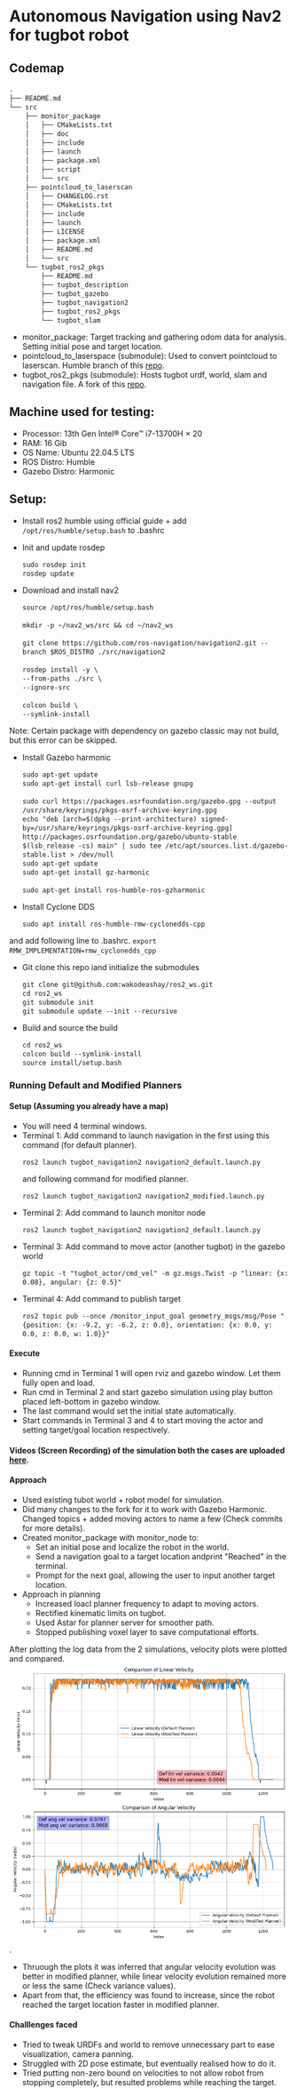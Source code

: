 # Autonomous Navigation using Nav2 for tugbot robot

## Codemap
    .
    ├── README.md
    └── src
        ├── monitor_package
        │   ├── CMakeLists.txt
        │   ├── doc
        │   ├── include
        │   ├── launch
        │   ├── package.xml
        │   ├── script
        │   └── src
        ├── pointcloud_to_laserscan
        │   ├── CHANGELOG.rst
        │   ├── CMakeLists.txt
        │   ├── include
        │   ├── launch
        │   ├── LICENSE
        │   ├── package.xml
        │   ├── README.md
        │   └── src
        └── tugbot_ros2_pkgs
            ├── README.md
            ├── tugbot_description
            ├── tugbot_gazebo
            ├── tugbot_navigation2
            ├── tugbot_ros2_pkgs
            └── tugbot_slam

* monitor_package: Target tracking and gathering odom data for analysis. Setting initial pose and target location.
* pointcloud_to_laserspace (submodule): Used to convert pointcloud to laserscan. Humble branch of this [repo](https://github.com/ros-perception/pointcloud_to_laserscan).
* tugbot_ros2_pkgs (submodule): Hosts tugbot urdf, world, slam and navigation file. A fork of this [repo](https://github.com/porizou/tugbot_ros2_pkgs/tree/master).

## Machine used for testing:
* Processor: 13th Gen Intel® Core™ i7-13700H × 20
* RAM: 16 Gib
* OS Name: Ubuntu 22.04.5 LTS
* ROS Distro: Humble 
* Gazebo Distro: Harmonic

## Setup:
* Install ros2 humble using official guide + add ```/opt/ros/humble/setup.bash``` to .bashrc

* Init and update rosdep
    ```
    sudo rosdep init
    rosdep update
    ```

* Download and install nav2
    ```
    source /opt/ros/humble/setup.bash

    mkdir -p ~/nav2_ws/src && cd ~/nav2_ws

    git clone https://github.com/ros-navigation/navigation2.git --branch $ROS_DISTRO ./src/navigation2

    rosdep install -y \
    --from-paths ./src \
    --ignore-src

    colcon build \
    --symlink-install

    ```
Note: Certain package with dependency on gazebo classic may not build, but this error can be skipped.

* Install Gazebo harmonic
    ```
    sudo apt-get update
    sudo apt-get install curl lsb-release gnupg

    sudo curl https://packages.osrfoundation.org/gazebo.gpg --output /usr/share/keyrings/pkgs-osrf-archive-keyring.gpg
    echo "deb [arch=$(dpkg --print-architecture) signed-by=/usr/share/keyrings/pkgs-osrf-archive-keyring.gpg] http://packages.osrfoundation.org/gazebo/ubuntu-stable $(lsb_release -cs) main" | sudo tee /etc/apt/sources.list.d/gazebo-stable.list > /dev/null
    sudo apt-get update
    sudo apt-get install gz-harmonic

    sudo apt-get install ros-humble-ros-gzharmonic
    ```

* Install Cyclone DDS 
    ```
    sudo apt install ros-humble-rmw-cyclonedds-cpp
    ```
and add following line to .bashrc.
    ```
    export RMW_IMPLEMENTATION=rmw_cyclonedds_cpp
    ```

* Git clone this repo iand initialize the submodules
    ```
    git clone git@github.com:wakodeashay/ros2_ws.git
    cd ros2_ws
    git submodule init
    git submodule update --init --recursive
    ```

* Build and source the build
    ```
    cd ros2_ws
    colcon build --symlink-install
    source install/setup.bash
    ```

### Running Default and Modified Planners
#### Setup (Assuming you already have a map)
* You will need 4 terminal windows.
* Terminal 1: Add command to launch navigation in the first using this command (for default planner).
    ```
    ros2 launch tugbot_navigation2 navigation2_default.launch.py 
    ```
    and following command for modified planner.
    ```
    ros2 launch tugbot_navigation2 navigation2_modified.launch.py 
    ```
* Terminal 2: Add command to launch monitor node
    ```
    ros2 launch tugbot_navigation2 navigation2_default.launch.py 
    ```
* Terminal 3: Add command to move actor (another tugbot) in the gazebo world
    ```
    gz topic -t "tugbot_actor/cmd_vel" -m gz.msgs.Twist -p "linear: {x: 0.08}, angular: {z: 0.5}"
    ```
* Terminal 4: Add command to publish target
    ```
    ros2 topic pub --once /monitor_input_goal geometry_msgs/msg/Pose "{position: {x: -9.2, y: -6.2, z: 0.0}, orientation: {x: 0.0, y: 0.0, z: 0.0, w: 1.0}}"
    ```
#### Execute
* Running cmd in Terminal 1 will open rviz and gazebo window. Let them fully open and load.
* Run cmd in Terminal 2 and start gazebo simulation using play button placed left-bottom in gazebo window.
* The last command would set the initial state automatically.
* Start commands in Terminal 3 and 4 to start moving the actor and setting target/goal location respectively.

#### Videos (Screen Recording) of the simulation both the cases are uploaded [here](https://drive.google.com/drive/folders/1XH50mWInGyqgtR6C2Jc4bZj6_BHK3GXH?usp=sharing).

#### Approach
* Used existing tubot world + robot model for simulation. 
* Did many changes to the fork for it to work with Gazebo Harmonic. Changed topics +  added moving actors to name a few (Check commits for more details). 
* Created monitor_package with monitor_node to:
    * Set an initial pose and localize the robot in the world.
    * Send a navigation goal to a target location andprint "Reached" in the terminal. 
    * Prompt for the next goal, allowing the user to input another target location.
* Approach in planning
    * Increased loacl planner frequency to adapt to moving actors.
    * Rectified kinematic limits on tugbot.
    * Used Astar for planner server for smoother path.
    * Stopped publishing voxel layer to save computational efforts.

After plotting the log data from the 2 simulations, velocity plots were plotted and compared.
![aComparision Plot](/src/monitor_package/doc/comparison_plot.png). 
* Thruough the plots it was inferred that angular velocity evolution was better in modified planner, while linear velocity evolution remained more or less the same (Check variance values).
* Apart from that, the efficiency was found to increase, since the robot reached the target location faster in modified planner.

#### Challlenges faced
* Tried to tweak URDFs and world to remove unnecessary part to ease visualization, camera panning.
* Struggled with 2D pose estimate, but eventually realised how to do it.
* Tried putting non-zero bound on velocities to not allow robot from stopping completely, but resulted problems while reaching the target.


